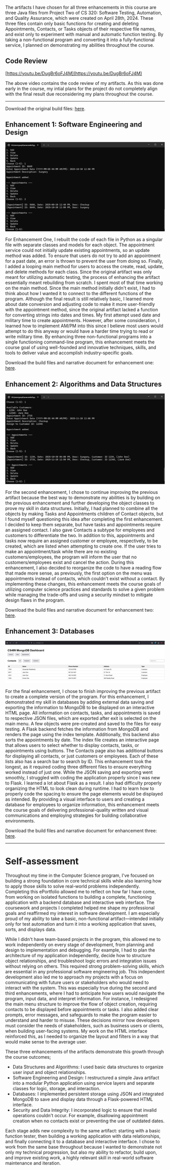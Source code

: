 The artifacts I have chosen for all three enhancements in this course are three Java files from Project Two of CS 320: Software Testing, Automation, and Quality Assurance, which were created on April 28th, 2024. These three files contain only basic functions for creating and deleting Appointments, Contacts, or Tasks objects of their respective file names, and exist only to experiment with manual and automatic function testing. By taking a non-functional program and converting it into a fully-functional service, I planned on demonstrating my abilities throughout the course.

## Code Review

[https://youtu.be/DugBr6oFJ4M](https://youtu.be/DugBr6oFJ4M)

The above video contains the code review of my artifacts. As this was done early in the course, my intial plans for the project do not completely align with the final result due reconsidering my plans throughout the course.

---

Download the original build files: [here](https://github.com/SunWeatherby/sunweatherby.github.io/tree/Original).

## Enhancement 1: Software Engineering and Design

![screenshot](/assets/enhancementOne.png)

For Enhancement One, I rebuilt the code of each file in Python as a singular file with separate classes and models for each object. The appointment service could not initially update existing appointments, so an update method was added. To ensure that users do not try to add an appointment for a past date, an error is thrown to prevent the user from doing so. Finally, I added a looping main method for users to access the create, read, update, and delete methods for each class.
Since the original artifact was only meant for utilizing automatic testing, the process of enhancing the artifact essentially meant rebuilding from scratch. I spent most of that time working on the main method. Since the main method initially didn't exist, I had to think about how I wanted it to connect to the different functions of the program. Although the final result is still relatively basic, I learned more about date conversion and adjusting code to make it more user-friendly with the appointment method, since the original artifact lacked a function for converting strings into dates and times. My first attempt used date and military time to create appointments. However, after some consideration, I learned how to implement AM/PM into this since I believe most users would attempt to do this anyway or would have a harder time trying to read or write military time.
By enhancing three non-functional programs into a single functioning command-line program, this enhancement meets the course goal of using well-founded and innovative techniques, skills, and tools to deliver value and accomplish industry-specific goals.

Download the build files and narrative document for enhancement one: [here](https://github.com/SunWeatherby/sunweatherby.github.io/tree/EnhancementOne).

## Enhancement 2: Algorithms and Data Structures

![screenshot](/assets/enhancementTwo.png)

For the second enhancement, I chose to continue improving the previous artifact because the best way to demonstrate my abilities is by building on the previous enhancement and further developing the object classes to prove my skill in data structures. Initially, I had planned to combine all the objects by making Tasks and Appointments children of Contact objects, but I found myself questioning this idea after completing the first enhancement. I decided to keep them separate, but have tasks and appointments require an assigned contact. I also gave Contacts a subtype for employees and customers to differentiate the two. In addition to this, appointments and tasks now require an assigned customer or employee, respectively, to be created, which are listed when attempting to create one. If the user tries to make an appointment/task while there are no existing customers/employees, the program will inform the user that no customers/employees exist and cancel the action. During this enhancement, I also decided to reorganize the code to have a reading flow that made more sense, as previously, the first option on the menu was appointments instead of contacts, which couldn't exist without a contact. 
By implementing these changes, this enhancement meets the course goals of utilizing computer science practices and standards to solve a given problem while managing the trade-offs and using a security mindset to mitigate design flaws in the program.

Download the build files and narrative document for enhancement two: [here](https://github.com/SunWeatherby/sunweatherby.github.io/tree/EnhancementTwo).

## Enhancement 3: Databases

![screenshot](/assets/enhancementThree.png)

For the final enhancement, I chose to finish improving the previous artifact to create a complete version of the program. For this enhancement, I demonstrated my skill in databases by adding external data saving and exporting the information to MongoDB to be displayed on an interactive HTML page. All information on contacts, tasks, and appointments is saved to respective JSON files, which are exported after exit is selected on the main menu. A few objects were pre-created and saved to the files for easy testing. A Flask backend fetches the information from MongoDB and renders the page using the index template.
Additionally, this backend also sorts the appointments by date. The index file creates an interactive page that allows users to select whether to display contacts, tasks, or appointments using buttons. The Contacts page also has additional buttons for displaying all contacts, or just customers or employees. Each of these lists also has a search bar to search by ID.
This enhancement took the longest, as it required coding three different files to ensure everything worked instead of just one. While the JSON saving and exporting went smoothly, I struggled with coding the application properly since I was new to Flask. I learned a lot about Flask as a result. I also had difficulty properly organizing the HTML to look clean during runtime. I had to learn how to properly code the spacing to ensure the page elements would be displayed as intended. By providing a visual interface to users and creating a database for employees to organize information, this enhancement meets the course goals of delivering professional-quality written and visual communications and employing strategies for building collaborative environments.

Download the build files and narrative document for enhancement three: [here](https://github.com/SunWeatherby/sunweatherby.github.io/tree/EnhancementThree).

---

# Self-assessment

Throughout my time in the Computer Science program, I've focused on building a strong foundation in core technical skills while also learning how to apply those skills to solve real-world problems independently. Completing this ePortfolio allowed me to reflect on how far I have come, from working on isolated functions to building a complete, functioning application with a backend database and interactive web interface.
The coursework and projects I completed helped me shape my professional goals and reaffirmed my interest in software development. I am especially proud of my ability to take a basic, non-functional artifact—intended initially only for test automation and turn it into a working application that saves, sorts, and displays data.

While I didn't have team-based projects in the program, this allowed me to work independently on every stage of development, from planning and design to implementation and debugging. For example, I had to plan the architecture of my application independently, decide how to structure object relationships, and troubleshoot logic errors and integration issues without relying on others. This required strong problem-solving skills, which are essential in any professional software engineering job. This independent development also led me to approach my projects with a focus on communicating with future users or stakeholders who would need to interact with the system. This was especially true during the second and third enhancements, where I had to anticipate how users would navigate the program, input data, and interpret information. For instance, I redesigned the main menu structure to improve the flow of object creation, requiring contacts to be displayed before appointments or tasks. I also added clear prompts, error messages, and safeguards to make the program easier to understand and harder to misuse. These decisions mirror how developers must consider the needs of stakeholders, such as business users or clients, when building user-facing systems. My work on the HTML interface reinforced this, as I needed to organize the layout and filters in a way that would make sense to the average user.

These three enhancements of the artifacts demonstrate this growth through the course outcomes; 
- Data Structures and Algorithms: I used basic data structures to organize user input and object relationships. 
- Software Engineering and Design: I restructured a simple Java artifact into a modular Python application using service layers and separate classes for logic, storage, and interaction.
- Databases: I implemented persistent storage using JSON and integrated MongoDB to save and display data through a Flask-powered HTML interface. 
- Security and Data Integrity: I incorporated logic to ensure that invalid operations couldn't occur. For example, disallowing appointment creation when no contacts exist or preventing the use of outdated dates.

Each stage adds new complexity to the same artifact: starting with a basic function tester, then building a working application with data relationships, and finally connecting it to a database and interactive interface. I chose to work from the same base throughout because I wanted to demonstrate not only my technical progression, but also my ability to refactor, build upon, and improve existing work, a highly relevant skill in real-world software maintenance and iteration.


